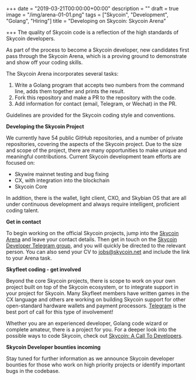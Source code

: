 +++
date = "2019-03-21T00:00:00+00:00"
description = ""
draft = true
image = "/img/arena-01-01.png"
tags = ["Skycoin", "Development", "Golang", "Hiring"]
title = "Developing on Skycoin: Skycoin Arena"

+++
The quality of Skycoin code is a reflection of the high standards of Skycoin developers.

As part of the process to become a Skycoin developer, new candidates first pass through the Skycoin Arena, which is a proving ground to demonstrate and show off your coding skills.

The Skycoin Arena incorporates several tasks:

1. Write a Golang program that accepts two numbers from the command line, adds them together and prints the result.
2. Fork this repository and make a PR to the repository with the code.
3. Add information for contact (email, Telegram, or Wechat) in the PR.

Guidelines are provided for the Skycoin coding style and conventions.

**Developing the Skycoin Project**

We currently have 54 public GitHub repositories, and a number of private repositories, covering the aspects of the Skycoin project. Due to the size and scope of the project, there are many opportunities to make unique and meaningful contributions. Current Skycoin development team efforts are focused on:

* Skywire mainnet testing and bug fixing
* CX, with integration into the blockchain
* Skycoin Core

In addition, there is the wallet, light client, CXO, and Skybian OS that are all under continuous development and always require intelligent, proficient coding talent.

**Get in contact**

To begin working on the official Skycoin projects, jump into the [Skycoin Arena](https://github.com/skycoin/arena) and leave your contact details. Then get in touch on the [Skycoin Developer Telegram group](https://t.me/skycoindev), and you will quickly be directed to the relevant person. You can also send your CV to [jobs@skycoin.net](mailto:jobs@skycoin.net) and include the link to your Arena task.

**Skyfleet coding - get involved**

Beyond the core Skycoin projects, there is scope to work on your own project built on top of the Skycoin ecosystem, or to integrate support in your project for Skycoin. Many Skyfleet members have written games in the CX language and others are working on building Skycoin support for other open-standard hardware wallets and payment processors. [Telegram](https://t.me/skycoindev) is the best port of call for this type of involvement!

Whether you are an experienced developer, Golang code wizard or complete amateur, there is a project for you. For a deeper look into the possible ways to code Skycoin, check out [Skycoin: A Call To Developers](https://medium.com/@Skycoinproject/skycoin-call-for-developers-509b2ddb8760).

**Skycoin Developer bounties incoming**

Stay tuned for further information as we announce Skycoin developer bounties for those who work on high priority projects or identify important bugs in the codebase.
